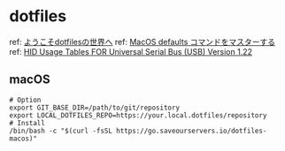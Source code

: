 # dotfiles

ref: [ようこそdotfilesの世界へ](https://qiita.com/yutkat/items/c6c7584d9795799ee164)
ref: [MacOS defaults コマンドをマスターする](https://amasuda.xyz/post/2016-10-23-mastering-mac-defaults-command/)
ref: [HID Usage Tables FOR Universal Serial Bus (USB) Version 1.22](https://usb.org/sites/default/files/hut1_22.pdf)
## macOS
```
# Option
export GIT_BASE_DIR=/path/to/git/repository
export LOCAL_DOTFILES_REPO=https://your.local.dotfiles/repository
# Install
/bin/bash -c "$(curl -fsSL https://go.saveourservers.io/dotfiles-macos)"
```